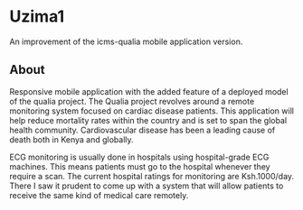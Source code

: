 # Uzima1
An improvement of the icms-qualia mobile application version.

## About
Responsive mobile application with the added feature of a deployed model of the qualia project. The Qualia project revolves around a remote monitoring system focused on cardiac disease patients. This application will help reduce mortality rates within the country and is set to span the global health community. Cardiovascular disease has been a leading cause of death both in Kenya and globally. 

ECG monitoring is usually done in hospitals using hospital-grade ECG machines. This means patients must go to the hospital whenever they require a scan. The current hospital ratings for monitoring are Ksh.1000/day. There I saw it prudent to come up with a system that will allow patients to receive the same kind of medical care remotely.
